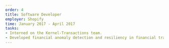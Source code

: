 ```yaml
---
order: 4
title: Software Developer
employer: Shopify
time: January 2017 - April 2017
tasks:
- Interned on the Kernel-Transactions team.
- Developed financial anomaly detection and resiliency in financial transactions, allowing Shopify to automatically recover from unexpected events.
---
```

